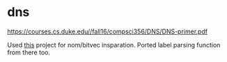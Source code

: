 # dns

https://courses.cs.duke.edu//fall16/compsci356/DNS/DNS-primer.pdf

Used [this](https://github.com/adamchalmers/dingo/) project for nom/bitvec insparation. Ported label parsing function from there too.
